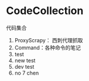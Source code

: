 # CodeCollection
代码集合
1. ProxyScrapy： 西刺代理抓取
2. Command：各种命令的笔记
3. test
4. new test 
5. dev test
6. no
7 chen